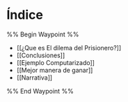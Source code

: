 # Índice
%% Begin Waypoint %%
- [[¿Que es El dilema del Prisionero?]]
- [[Conclusiones]]
- [[Ejemplo Computarizado]]
- [[Mejor manera de ganar]]
- [[Narrativa]]

%% End Waypoint %%
